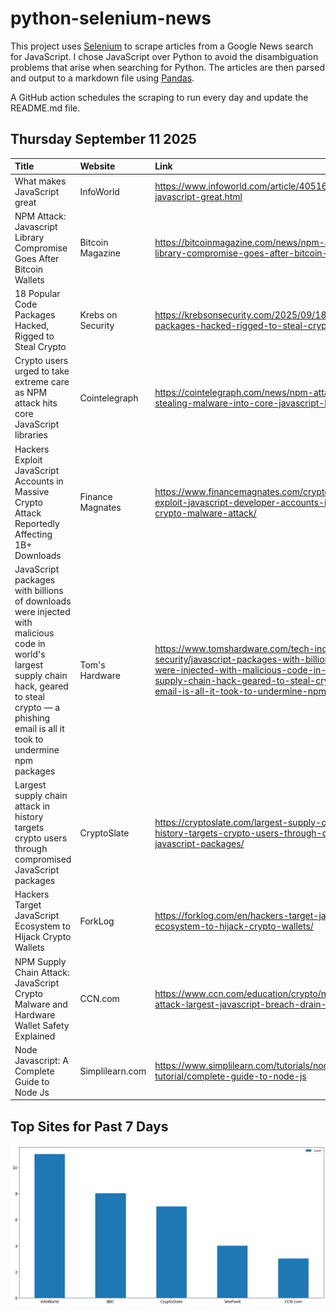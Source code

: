 # python-selenium-news

This project uses [Selenium](https://www.seleniumhq.org/) to scrape articles from a Google News search for JavaScript.
I chose JavaScript over Python to avoid the disambiguation problems that arise when searching for Python.
The articles are then parsed and output to a markdown file using [Pandas](https://pandas.pydata.org/).

A GitHub action schedules the scraping to run every day and update the README.md file.

## Thursday September 11 2025


| Title                                                                                                                                                                                                     | Website           | Link                                                                                                                                                                                                                                                            |
|:----------------------------------------------------------------------------------------------------------------------------------------------------------------------------------------------------------|:------------------|:----------------------------------------------------------------------------------------------------------------------------------------------------------------------------------------------------------------------------------------------------------------|
| What makes JavaScript great                                                                                                                                                                               | InfoWorld         | https://www.infoworld.com/article/4051691/what-makes-javascript-great.html                                                                                                                                                                                      |
| NPM Attack: Javascript Library Compromise Goes After Bitcoin Wallets                                                                                                                                      | Bitcoin Magazine  | https://bitcoinmagazine.com/news/npm-attack-javascript-library-compromise-goes-after-bitcoin-wallets                                                                                                                                                            |
| 18 Popular Code Packages Hacked, Rigged to Steal Crypto                                                                                                                                                   | Krebs on Security | https://krebsonsecurity.com/2025/09/18-popular-code-packages-hacked-rigged-to-steal-crypto/                                                                                                                                                                     |
| Crypto users urged to take extreme care as NPM attack hits core JavaScript libraries                                                                                                                      | Cointelegraph     | https://cointelegraph.com/news/npm-attack-crypto-stealing-malware-into-core-javascript-libraries                                                                                                                                                                |
| Hackers Exploit JavaScript Accounts in Massive Crypto Attack Reportedly Affecting 1B+ Downloads                                                                                                           | Finance Magnates  | https://www.financemagnates.com/cryptocurrency/hackers-exploit-javascript-developer-accounts-in-massive-crypto-malware-attack/                                                                                                                                  |
| JavaScript packages with billions of downloads were injected with malicious code in world's largest supply chain hack, geared to steal crypto — a phishing email is all it took to undermine npm packages | Tom's Hardware    | https://www.tomshardware.com/tech-industry/cyber-security/javascript-packages-with-billions-of-downloads-were-injected-with-malicious-code-in-worlds-largest-supply-chain-hack-geared-to-steal-crypto-a-phishing-email-is-all-it-took-to-undermine-npm-packages |
| Largest supply chain attack in history targets crypto users through compromised JavaScript packages                                                                                                       | CryptoSlate       | https://cryptoslate.com/largest-supply-chain-attack-in-history-targets-crypto-users-through-compromised-javascript-packages/                                                                                                                                    |
| Hackers Target JavaScript Ecosystem to Hijack Crypto Wallets                                                                                                                                              | ForkLog           | https://forklog.com/en/hackers-target-javascript-ecosystem-to-hijack-crypto-wallets/                                                                                                                                                                            |
| NPM Supply Chain Attack: JavaScript Crypto Malware and Hardware Wallet Safety Explained                                                                                                                   | CCN.com           | https://www.ccn.com/education/crypto/npm-supply-chain-attack-largest-javascript-breach-drain-crypto-wallet/                                                                                                                                                     |
| Node Javascript: A Complete Guide to Node Js                                                                                                                                                              | Simplilearn.com   | https://www.simplilearn.com/tutorials/nodejs-tutorial/complete-guide-to-node-js                                                                                                                                                                                 |
## Top Sites for Past 7 Days

![Graph of Top Sites](https://raw.githubusercontent.com/dan-mba/python-selenium-news/main/last-week.png)
